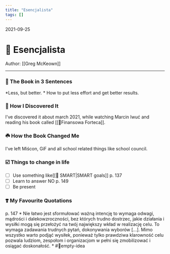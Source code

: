```yaml
---
title: "Esencjalista"
tags: []
---
```

2021-09-25
# 📑 Esencjalista
Author: [[Greg McKeown]]
___
### 🚀 The Book in 3 Sentences
*Less, but better. * How to put less effort and get better results.

### 🔎 How I Discovered It
I've discovered it about march 2021, while watching Marcin Iwuć and reading his book called [[🏯Finansowa Forteca]].

### ☘️ How the Book Changed Me
I've left Miścon, GiF and all school related things like school council.

### ☑️ Things to change in life
- [ ] Use something like[[🎯 SMART|SMART goals]] p. 137
- [ ] Learn to answer NO p. 149
- [ ] Be present

### ❣️ My Favourite Quotations
p. 147 * Nie łatwo jest sformułować ważną intencję to wymaga odwagi, mądrości i dalekowzroczności, bez których trudno dostrzec, jakie działania i wysiłki mogą się przełożyć na twój największy wkład w realizację celu. To wymaga zadawania trudnych pytań, dokonywania wyborów [...]. Mimo wszystko warto podjąć wysiłek, ponieważ tylko prawdziwa klarowność celu pozwala ludziom, zespołom i organizacjom w pełni się zmobilizować i osiągać doskonałość. *
#💭empty-idea 